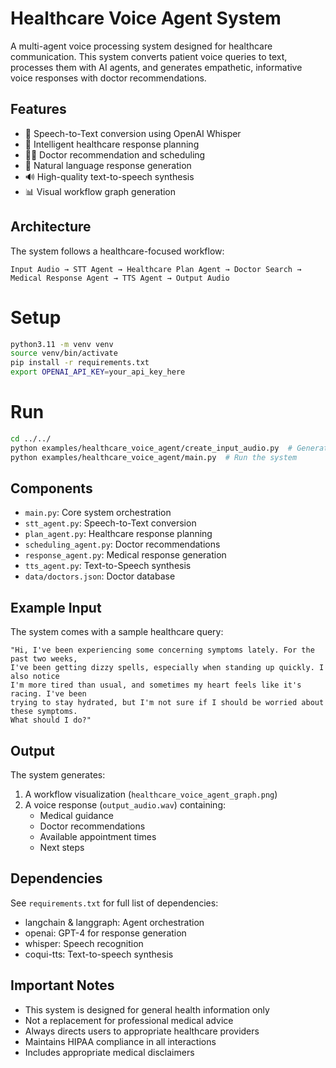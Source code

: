 # Healthcare Voice Agent System

A multi-agent voice processing system designed for healthcare communication. This system converts patient voice queries to text, processes them with AI agents, and generates empathetic, informative voice responses with doctor recommendations.

## Features

- 🎤 Speech-to-Text conversion using OpenAI Whisper
- 🧠 Intelligent healthcare response planning
- 👩‍⚕️ Doctor recommendation and scheduling
- 💬 Natural language response generation
- 🔊 High-quality text-to-speech synthesis
- 📊 Visual workflow graph generation

## Architecture

The system follows a healthcare-focused workflow:

```
Input Audio → STT Agent → Healthcare Plan Agent → Doctor Search → Medical Response Agent → TTS Agent → Output Audio
```

# Setup

```bash
python3.11 -m venv venv
source venv/bin/activate
pip install -r requirements.txt
export OPENAI_API_KEY=your_api_key_here
```

# Run

```bash
cd ../../
python examples/healthcare_voice_agent/create_input_audio.py  # Generate test input
python examples/healthcare_voice_agent/main.py  # Run the system
```

## Components

- `main.py`: Core system orchestration
- `stt_agent.py`: Speech-to-Text conversion
- `plan_agent.py`: Healthcare response planning
- `scheduling_agent.py`: Doctor recommendations
- `response_agent.py`: Medical response generation
- `tts_agent.py`: Text-to-Speech synthesis
- `data/doctors.json`: Doctor database

## Example Input

The system comes with a sample healthcare query:
```
"Hi, I've been experiencing some concerning symptoms lately. For the past two weeks, 
I've been getting dizzy spells, especially when standing up quickly. I also notice 
I'm more tired than usual, and sometimes my heart feels like it's racing. I've been 
trying to stay hydrated, but I'm not sure if I should be worried about these symptoms. 
What should I do?"
```

## Output

The system generates:
1. A workflow visualization (`healthcare_voice_agent_graph.png`)
2. A voice response (`output_audio.wav`) containing:
   - Medical guidance
   - Doctor recommendations
   - Available appointment times
   - Next steps

## Dependencies

See `requirements.txt` for full list of dependencies:
- langchain & langgraph: Agent orchestration
- openai: GPT-4 for response generation
- whisper: Speech recognition
- coqui-tts: Text-to-speech synthesis

## Important Notes

- This system is designed for general health information only
- Not a replacement for professional medical advice
- Always directs users to appropriate healthcare providers
- Maintains HIPAA compliance in all interactions
- Includes appropriate medical disclaimers 